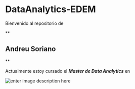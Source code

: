 # DataAnalytics-EDEM

Bienvenido al repositorio de

 **

## Andreu Soriano

**

Actualmente estoy cursado el ***Master de Data Analytics*** en

![enter image description here](https://www.lamarinadevalencia.com/mreal/uploaded/EdemLogo.jpg)


